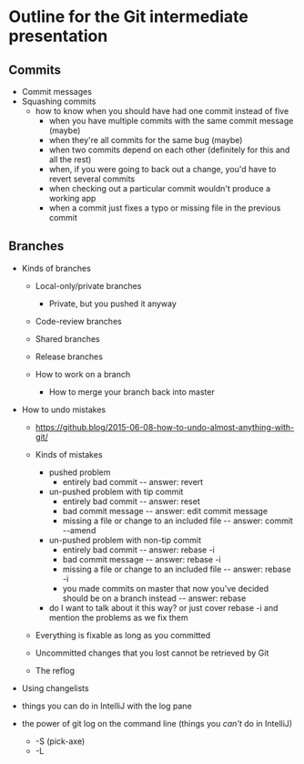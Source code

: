 # Outline for the Git intermediate presentation

## Commits

* Commit messages
* Squashing commits
    * how to know when you should have had one commit instead of five
        * when you have multiple commits with the same commit message (maybe)
        * when they're all commits for the same bug (maybe)
        * when two commits depend on each other (definitely for this and all the rest)
        * when, if you were going to back out a change, you'd have to revert several commits
        * when checking out a particular commit wouldn't produce a working app
        * when a commit just fixes a typo or missing file in the previous commit

## Branches

* Kinds of branches
    * Local-only/private branches
        * Private, but you pushed it anyway
    * Code-review branches
    * Shared branches
    * Release branches

    * How to work on a branch
        * How to merge your branch back into master

* How to undo mistakes

    * https://github.blog/2015-06-08-how-to-undo-almost-anything-with-git/
    * Kinds of mistakes
        * pushed problem
            * entirely bad commit -- answer: revert
        * un-pushed problem with tip commit
            * entirely bad commit -- answer: reset
            * bad commit message -- answer: edit commit message
            * missing a file or change to an included file -- answer: commit --amend
        * un-pushed problem with non-tip commit
            * entirely bad commit -- answer: rebase -i
            * bad commit message -- answer: rebase -i
            * missing a file or change to an included file -- answer: rebase -i
            * you made commits on master that now you've decided should be on a branch instead -- answer: rebase
        * do I want to talk about it this way?  or just cover rebase -i and mention the problems as we fix them
    * Everything is fixable as long as you committed
    * Uncommitted changes that you lost cannot be retrieved by Git

    * The reflog


* Using changelists
* things you can do in IntelliJ with the log pane
* the power of git log on the command line (things you _can't_ do in IntelliJ)
    * -S (pick-axe)
    * -L